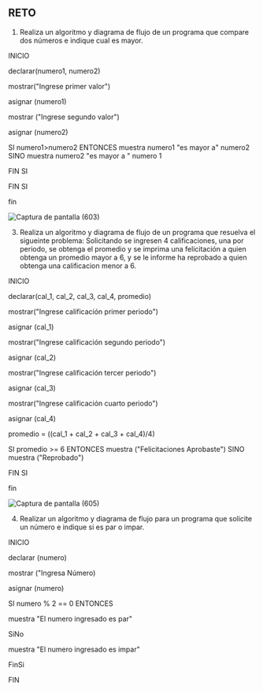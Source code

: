 ## RETO
1. Realiza un algoritmo y diagrama de flujo de un programa que compare dos números e indique cual es mayor.

INICIO

declarar(numero1, numero2)

mostrar("Ingrese primer valor")

asignar (numero1)

mostrar ("Ingrese segundo valor")

asignar (numero2)

SI numero1>numero2 ENTONCES muestra numero1 "es mayor a" numero2 SINO muestra numero2 "es mayor a " numero 1

FIN SI

FIN SI

fin

![Captura de pantalla (603)](https://user-images.githubusercontent.com/101668305/160026287-9f70de51-270d-43dd-b8af-a469e88b26de.png)

3. Realiza un algoritmo y diagrama de flujo de un programa que resuelva el sigueinte problema: Solicitando se ingresen 4 calificaciones, una por periodo, se obtenga el promedio y se imprima una felicitación a quien obtenga un promedio mayor a 6, y se le informe ha reprobado a quien obtenga una calificacion menor a 6.

INICIO

declarar(cal_1, cal_2, cal_3, cal_4, promedio)

mostrar("Ingrese calificación primer periodo")

asignar (cal_1)

mostrar("Ingrese calificación segundo periodo")

asignar (cal_2)

mostrar("Ingrese calificación tercer periodo")

asignar (cal_3)

mostrar("Ingrese calificación cuarto periodo")

asignar (cal_4)
 
promedio = ((cal_1 + cal_2 + cal_3 + cal_4)/4)

SI promedio >= 6 ENTONCES muestra ("Felicitaciones Aprobaste") SINO muestra ("Reprobado") 

FIN SI

fin

![Captura de pantalla (605)](https://user-images.githubusercontent.com/101668305/160028309-4fac94d3-aa48-4d9a-85eb-da4f23fc95d8.png)

4. Realizar un algoritmo y diagrama de flujo para un programa que solicite un número e indique si es par o impar.

INICIO

declarar (numero)

mostrar ("Ingresa Número)

asignar (numero)

SI numero % 2 == 0 ENTONCES

muestra "El numero ingresado es par"

SiNo 

muestra "El numero ingresado es impar"

FinSi

FIN




